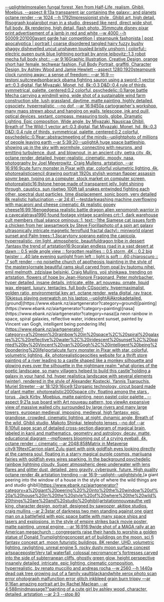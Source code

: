 [--uplight](https://www.ebank.nz/aiartgenerator?category=--uplight)[elmore](https://www.ebank.nz/aiartgenerator?category=elmore)[alien fungal forest, Xen from Half-Life, realism, Ghibli, Moebius, --aspect 8:13](https://www.ebank.nz/aiartgenerator?category=alien%20fungal%20forest%2C%20Xen%20from%20Half-Life%2C%20realism%2C%20Ghibli%2C%20Moebius%2C%20--aspect%208%3A13)[a transparent jar containing the galaxy:: and planets octane render --w 1024 --h 1792](https://www.ebank.nz/aiartgenerator?category=a%20transparent%20jar%20containing%20the%20galaxy%3A%3A%20and%20planets%20octane%20render%20--w%201024%20--h%201792)[Impressionist style , Ghibli art, high detail, Risograph,koala](https://www.ebank.nz/aiartgenerator?category=Impressionist%20style%20%2C%20Ghibli%20art%2C%20high%20detail%2C%20Risograph%2Ckoala)[robot man in a studio, dressed like nerd, direct wide shot, full body, 8k rendering, high detail, flash photo, 35mm](https://www.ebank.nz/aiartgenerator?category=robot%20man%20in%20a%20studio%2C%20dressed%20like%20nerd%2C%20direct%20wide%20shot%2C%20full%20body%2C%208k%20rendering%2C%20high%20detail%2C%20flash%20photo%2C%2035mm)[cute disney pixar print advertisement of a lamb in red and white --w 4000 --h 5000](https://www.ebank.nz/aiartgenerator?category=cute%20disney%20pixar%20print%20advertisement%20of%20a%20lamb%20in%20red%20and%20white%20--w%204000%20--h%205000)[9:20](https://www.ebank.nz/aiartgenerator?category=9%3A20)[1000](https://www.ebank.nz/aiartgenerator?category=1000)[avant garde hair competition | steampunk fashonista | post apocalyptica | portrait | coarse disordered tangled hairy fuzzy bushy shaggy dishevelled uncut unshaven tousled bristly unshorn | colorful:: electric queen punk blue lightning portrait by annie leibovitz::1.3 robot mecha full body shot:: --ar 9:16](https://www.ebank.nz/aiartgenerator?category=avant%20garde%20hair%20competition%20%7C%20steampunk%20fashonista%20%7C%20post%20apocalyptica%20%7C%20portrait%20%7C%20coarse%20disordered%20tangled%20hairy%20fuzzy%20bushy%20shaggy%20dishevelled%20uncut%20unshaven%20tousled%20bristly%20unshorn%20%7C%20colorful%3A%3A%20electric%20queen%20punk%20blue%20lightning%20portrait%20by%20annie%20leibovitz%3A%3A1.3%20robot%20mecha%20full%20body%20shot%3A%3A%20--ar%209%3A16)[Graphic Illustration, Creative Design, orange short hair female, techwear fashion, Full Body Portrait, graffiti, Character Design, by Ashley Wood and Jamie Hewlett --aspect 1280:1920](https://www.ebank.nz/aiartgenerator?category=Graphic%20Illustration%2C%20Creative%20Design%2C%20orange%20short%20hair%20female%2C%20techwear%20fashion%2C%20Full%20Body%20Portrait%2C%20graffiti%2C%20Character%20Design%2C%20by%20Ashley%20Wood%20and%20Jamie%20Hewlett%20--aspect%201280%3A1920)[steampunk clock running away:: a sense of freedom:: —ar 16:9 —test](https://www.ebank.nz/aiartgenerator?category=steampunk%20clock%20running%20away%3A%3A%20a%20sense%20of%20freedom%3A%3A%20%E2%80%94ar%2016%3A9%20%E2%80%94test)[oni,suit](https://www.ebank.nz/aiartgenerator?category=oni%2Csuit)[crewdson](https://www.ebank.nz/aiartgenerator?category=crewdson)[barack obama fighting sauron using a sword::1 vector art::0.3 digital, flat Miyazaki, Monet, hd, 8k::0.3 D&D::0.4 rule of thirds, symmetrical, palette, centered:0.2 colorful, psychedelic::0.1](https://www.ebank.nz/aiartgenerator?category=barack%20obama%20fighting%20sauron%20using%20a%20sword%3A%3A1%20vector%20art%3A%3A0.3%20digital%2C%20flat%20Miyazaki%2C%20Monet%2C%20hd%2C%208k%3A%3A0.3%20D%26D%3A%3A0.4%20rule%20of%20thirds%2C%20symmetrical%2C%20palette%2C%20centered%3A0.2%20colorful%2C%20psychedelic%3A%3A0.1)[large battle Mecha carrying a windmill wing, wide shot of a sustainable wind farm construction site, lush grassland, daytime, matte painting, highly detailed, cgsociety, hyperrealistic, --no dof, --ar 16:9](https://www.ebank.nz/aiartgenerator?category=large%20battle%20Mecha%20carrying%20a%20windmill%20wing%2C%20wide%20shot%20of%20a%20sustainable%20wind%20farm%20construction%20site%2C%20lush%20grassland%2C%20daytime%2C%20matte%20painting%2C%20highly%20detailed%2C%20cgsociety%2C%20hyperrealistic%2C%20--no%20dof%2C%20--ar%2016%3A9)[450](https://www.ebank.nz/aiartgenerator?category=450)[a cartographer's workshop, many maps strewn about and hanging on walls, telescope, ink and quill, optical devices, sextant, compass, measuring tools, globe, Dramatic Lighting, Epic composition, Wide angle, by Miyazaki, Nausicaa Ghibli, Breath of The Wild::1 vector art::0.3 digital, flat Miyazaki, Monet, hd, 8k::0.3 D&D::0.4 rule of thirds, symmetrical, palette, centered:0.2 colorful, psychedelic::0.1](https://www.ebank.nz/aiartgenerator?category=a%20cartographer%27s%20workshop%2C%20many%20maps%20strewn%20about%20and%20hanging%20on%20walls%2C%20telescope%2C%20ink%20and%20quill%2C%20optical%20devices%2C%20sextant%2C%20compass%2C%20measuring%20tools%2C%20globe%2C%20Dramatic%20Lighting%2C%20Epic%20composition%2C%20Wide%20angle%2C%20by%20Miyazaki%2C%20Nausicaa%20Ghibli%2C%20Breath%20of%20The%20Wild%3A%3A1%20vector%20art%3A%3A0.3%20digital%2C%20flat%20Miyazaki%2C%20Monet%2C%20hd%2C%208k%3A%3A0.3%20D%26D%3A%3A0.4%20rule%20of%20thirds%2C%20symmetrical%2C%20palette%2C%20centered%3A0.2%20colorful%2C%20psychedelic%3A%3A0.1)[fear::abstract](https://www.ebank.nz/aiartgenerator?category=fear%3A%3Aabstract)[meeting of the minds](https://www.ebank.nz/aiartgenerator?category=meeting%20of%20the%20minds)[--uplight](https://www.ebank.nz/aiartgenerator?category=--uplight)[photo of millions of people leaving earth —ar 5:3](https://www.ebank.nz/aiartgenerator?category=photo%20of%20millions%20of%20people%20leaving%20earth%20%E2%80%94ar%205%3A3)[9:20](https://www.ebank.nz/aiartgenerator?category=9%3A20)[--uplight](https://www.ebank.nz/aiartgenerator?category=--uplight)[A huge space battleship, showing up in the sky with wormhole, connecting with neurons, and emitting turbulence, dust, and blownout, in an ancient city, petra city, 4k, octane render, detailed, hyper-realistic, cinematic, moody, nasa, photography by Joel Meyerowitz, Craig Mullens, artstation, --ar 16:9](https://www.ebank.nz/aiartgenerator?category=A%20huge%20space%20battleship%2C%20showing%20up%20in%20the%20sky%20with%20wormhole%2C%20connecting%20with%20neurons%2C%20and%20emitting%20turbulence%2C%20dust%2C%20and%20blownout%2C%20in%20an%20ancient%20city%2C%20petra%20city%2C%204k%2C%20octane%20render%2C%20detailed%2C%20hyper-realistic%2C%20cinematic%2C%20moody%2C%20nasa%2C%20photography%20by%20Joel%20Meyerowitz%2C%20Craig%20Mullens%2C%20artstation%2C%20--ar%2016%3A9)[16:9](https://www.ebank.nz/aiartgenerator?category=16%3A9)[cute furry monster in Pixar with star, colorful,volumetric lighting, 4k, photorealistic](https://www.ebank.nz/aiartgenerator?category=cute%20furry%20monster%20in%20Pixar%20with%20star%2C%20colorful%2Cvolumetric%20lighting%2C%204k%2C%20photorealistic)[pencil drawing portrait 1920s stylish woman flapper assassin spy](https://www.ebank.nz/aiartgenerator?category=pencil%20drawing%20portrait%201920s%20stylish%20woman%20flapper%20assassin%20spy)[mr bean, typing on a computer, stock market on computer screen, photorealistic](https://www.ebank.nz/aiartgenerator?category=mr%20bean%2C%20typing%20on%20a%20computer%2C%20stock%20market%20on%20computer%20screen%2C%20photorealistic)[16:9](https://www.ebank.nz/aiartgenerator?category=16%3A9)[stone henge made of transparent jelly, light shining through, caustics, sun rise](https://www.ebank.nz/aiartgenerator?category=stone%20henge%20made%20of%20transparent%20jelly%2C%20light%20shining%20through%2C%20caustics%2C%20sun%20rise)[two 100ft tall snakes entwinded fighting each other, spectral dust particles, time displacement, sonic boom, very detailed 8k realistic hallucination --ar 24:41 --test](https://www.ebank.nz/aiartgenerator?category=two%20100ft%20tall%20snakes%20entwinded%20fighting%20each%20other%2C%20spectral%20dust%20particles%2C%20time%20displacement%2C%20sonic%20boom%2C%20very%20detailed%208k%20realistic%20hallucination%20--ar%2024%3A41%20--test)[dark](https://www.ebank.nz/aiartgenerator?category=dark)[washing machine overflowing with macaroni and cheese cinematic 4k realistic gooey cheese](https://www.ebank.nz/aiartgenerator?category=washing%20machine%20overflowing%20with%20macaroni%20and%20cheese%20cinematic%204k%20realistic%20gooey%20cheese)[16:9](https://www.ebank.nz/aiartgenerator?category=16%3A9)[9:16](https://www.ebank.nz/aiartgenerator?category=9%3A16)[eng](https://www.ebank.nz/aiartgenerator?category=eng)[edges](https://www.ebank.nz/aiartgenerator?category=edges)[a realistic battle dragon alien xenomorph warrior in a cave](https://www.ebank.nz/aiartgenerator?category=a%20realistic%20battle%20dragon%20alien%20xenomorph%20warrior%20in%20a%20cave)[calatrava](https://www.ebank.nz/aiartgenerator?category=calatrava)[1990 found footage vintage scanlines crt::1, dark warehouse cult members ritual séance ominous::1, text::-1](https://www.ebank.nz/aiartgenerator?category=1990%20found%20footage%20vintage%20scanlines%20crt%3A%3A1%2C%20dark%20warehouse%20cult%20members%20ritual%20s%C3%A9ance%20ominous%3A%3A1%2C%20text%3A%3A-1)[the Siamese cat issues forth a chicken from her jaws](https://www.ebank.nz/aiartgenerator?category=the%20Siamese%20cat%20issues%20forth%20a%20chicken%20from%20her%20jaws)[artwork by Steve Fiorilla](https://www.ebank.nz/aiartgenerator?category=artwork%20by%20Steve%20Fiorilla)[photo of a spin art galaxy ultrasonically intricate magnetic ferrofluid fractal dactyl:: miniworld planet sunset and Palm trees::1.3](https://www.ebank.nz/aiartgenerator?category=photo%20of%20a%20spin%20art%20galaxy%20ultrasonically%20intricate%20magnetic%20ferrofluid%20fractal%20dactyl%3A%3A%20miniworld%20planet%20sunset%20and%20Palm%20trees%3A%3A1.3)[scary](https://www.ebank.nz/aiartgenerator?category=scary)[tony soprano eating the capicola, hyperrealistic,  rim light, atmospheric, beautiful](https://www.ebank.nz/aiartgenerator?category=tony%20soprano%20eating%20the%20capicola%2C%20hyperrealistic%2C%20%20rim%20light%2C%20atmospheric%2C%20beautiful)[dragon tribe in dessert ,fantasy,the trend of artstation](https://www.ebank.nz/aiartgenerator?category=dragon%20tribe%20in%20dessert%20%2Cfantasy%2Cthe%20trend%20of%20artstation)[16:9](https://www.ebank.nz/aiartgenerator?category=16%3A9)[coral](https://www.ebank.nz/aiartgenerator?category=coral)[an endless road in a vast desert at dawn :: 0.5 wide angle view :: forgotten realities :: 0.5 storm, 4K,:: 0.2 big twister :: .40 late evening sunlight from left :: light is soft :: .60 chiaroscuro  :: .7 soft render --no noise](https://www.ebank.nz/aiartgenerator?category=an%20endless%20road%20in%20a%20vast%20desert%20at%20dawn%20%3A%3A%200.5%20wide%20angle%20view%20%3A%3A%20forgotten%20realities%20%3A%3A%200.5%20storm%2C%204K%2C%3A%3A%200.2%20big%20twister%20%3A%3A%20.40%20late%20evening%20sunlight%20from%20left%20%3A%3A%20light%20is%20soft%20%3A%3A%20.60%20chiaroscuro%20%20%3A%3A%20.7%20soft%20render%20--no%20noise)[the church of apotheosis (painting in the style of the masters)](https://www.ebank.nz/aiartgenerator?category=the%20church%20of%20apotheosis%20%28painting%20in%20the%20style%20of%20the%20masters%29)[ornate beautiful rams skull carved from opal by tsutomu nihei, emil melmoth, zdzislaw belsinki, Craig Mullins, yoji shinkawa, trending on artstation, flowers of hope by Jean-Honoré Fragonard, Peter mohrbacher, hyper detailed, insane details, intricate, elite, art nouveau, ornate, liquid wax, elegant, luxury, tentacles, full body CGsociety, hypermaximalist, golden ratio, environmental key art, octane render, weta digital, ray trace, 10k](https://www.ebank.nz/aiartgenerator?category=ornate%20beautiful%20rams%20skull%20carved%20from%20opal%20by%20tsutomu%20nihei%2C%20emil%20melmoth%2C%20zdzislaw%20belsinki%2C%20Craig%20Mullins%2C%20yoji%20shinkawa%2C%20trending%20on%20artstation%2C%20flowers%20of%20hope%20by%20Jean-Honor%C3%A9%20Fragonard%2C%20Peter%20mohrbacher%2C%20hyper%20detailed%2C%20insane%20details%2C%20intricate%2C%20elite%2C%20art%20nouveau%2C%20ornate%2C%20liquid%20wax%2C%20elegant%2C%20luxury%2C%20tentacles%2C%20full%20body%20CGsociety%2C%20hypermaximalist%2C%20golden%20ratio%2C%20environmental%20key%20art%2C%20octane%20render%2C%20weta%20digital%2C%20ray%20trace%2C%2010k)[jesus playing overwatch on his laptop --uplight](https://www.ebank.nz/aiartgenerator?category=jesus%20playing%20overwatch%20on%20his%20laptop%20--uplight)[AlAkroka](https://www.ebank.nz/aiartgenerator?category=AlAkroka)[detailed.](https://www.ebank.nz/aiartgenerator?category=detailed.)[ground](https://www.ebank.nz/aiartgenerator?category=ground)[painting](https://www.ebank.nz/aiartgenerator?category=painting)[nasa](https://www.ebank.nz/aiartgenerator?category=nasa)[a neon rainbow in space, spiral galaxies, reflective water, iridescent sunset, painted by Vincent van Gogh, intelligent being pondering life](https://www.ebank.nz/aiartgenerator?category=a%20neon%20rainbow%20in%20space%2C%20spiral%20galaxies%2C%20reflective%20water%2C%20iridescent%20sunset%2C%20painted%20by%20Vincent%20van%20Gogh%2C%20intelligent%20being%20pondering%20life)[portal](https://www.ebank.nz/aiartgenerator?category=portal)[cute furry monster in Pixar with star, colorful, volumetric lighting, 4k, photorealistic](https://www.ebank.nz/aiartgenerator?category=cute%20furry%20monster%20in%20Pixar%20with%20star%2C%20colorful%2C%20volumetric%20lighting%2C%204k%2C%20photorealistic)[geocities website for a thrift store painting of a river leading to a castle shaped like a monkey silhouette and glowing eyes over the silhouette in the nightmare realm "what glories of the poetic landscape, so many villagers helped to build this castle"](https://www.ebank.nz/aiartgenerator?category=geocities%20website%20for%20a%20thrift%20store%20painting%20of%20a%20river%20leading%20to%20a%20castle%20shaped%20like%20a%20monkey%20silhouette%20and%20glowing%20eyes%20over%20the%20silhouette%20in%20the%20nightmare%20realm%20%22what%20glories%20of%20the%20poetic%20landscape%2C%20so%20many%20villagers%20helped%20to%20build%20this%20castle%22)[holding a galaxy in your hand, hd, hyper realistic](https://www.ebank.nz/aiartgenerator?category=holding%20a%20galaxy%20in%20your%20hand%2C%20hd%2C%20hyper%20realistic)[a landscape with several elements (winter), rendered in the style of Alexander Kostecki, Yannis Tsarouchis, Muriel Streeter  --ar 18:12](https://www.ebank.nz/aiartgenerator?category=a%20landscape%20with%20several%20elements%20%28winter%29%2C%20rendered%20in%20the%20style%20of%20Alexander%20Kostecki%2C%20Yannis%20Tsarouchis%2C%20Muriel%20Streeter%20%20--ar%2018%3A12)[9:16](https://www.ebank.nz/aiartgenerator?category=9%3A16)[ice](https://www.ebank.nz/aiartgenerator?category=ice)[9:12](https://www.ebank.nz/aiartgenerator?category=9%3A12)[organic technology, circut board made of plant matter, photorealistic](https://www.ebank.nz/aiartgenerator?category=organic%20technology%2C%20circut%20board%20made%20of%20plant%20matter%2C%20photorealistic)[2000](https://www.ebank.nz/aiartgenerator?category=2000)[space city, floating among the stars , torus  , Jack Kirby, Moebius, matte painting, neon pastel color palette .  --aspect 9:21](https://www.ebank.nz/aiartgenerator?category=space%20city%2C%20floating%20among%20the%20stars%20%2C%20torus%20%20%2C%20Jack%20Kirby%2C%20Moebius%2C%20matte%20painting%2C%20neon%20pastel%20color%20palette%20.%20%20--aspect%209%3A21)[a sup board with Art nouveau pattern, top view](https://www.ebank.nz/aiartgenerator?category=a%20sup%20board%20with%20Art%20nouveau%20pattern%2C%20top%20view)[An expansive view of massive walled city surrounded by large rivers and many large towers, european medieval, imposing, medieval, high fantasy, epic, grandiose, crowded, cinematic lighting, at night, dynamic angle, Breath of the wild, Ghibli studio, Makoto Shinkai, telephoto lenses --no dof --ar 8:10](https://www.ebank.nz/aiartgenerator?category=An%20expansive%20view%20of%20massive%20walled%20city%20surrounded%20by%20large%20rivers%20and%20many%20large%20towers%2C%20european%20medieval%2C%20imposing%2C%20medieval%2C%20high%20fantasy%2C%20epic%2C%20grandiose%2C%20crowded%2C%20cinematic%20lighting%2C%20at%20night%2C%20dynamic%20angle%2C%20Breath%20of%20the%20wild%2C%20Ghibli%20studio%2C%20Makoto%20Shinkai%2C%20telephoto%20lenses%20--no%20dof%20--ar%208%3A10)[full page scan of detailed cross-section diagram of magical brain, labeled in kanji and mathematics, geometry and astrology, decay, matte, educational diagram --mp](https://www.ebank.nz/aiartgenerator?category=full%20page%20scan%20of%20detailed%20cross-section%20diagram%20of%20magical%20brain%2C%20labeled%20in%20kanji%20and%20mathematics%2C%20geometry%20and%20astrology%2C%20decay%2C%20matte%2C%20educational%20diagram%20--mp)[flowers blooming out of a crying eyeball, 4k, octane render :: cinematic --ar 2048:858](https://www.ebank.nz/aiartgenerator?category=flowers%20blooming%20out%20of%20a%20crying%20eyeball%2C%204k%2C%20octane%20render%20%3A%3A%20cinematic%20--ar%202048%3A858)[Matrix in Metaverse city](https://www.ebank.nz/aiartgenerator?category=Matrix%20in%20Metaverse%20city)[9:19](https://www.ebank.nz/aiartgenerator?category=9%3A19)[text](https://www.ebank.nz/aiartgenerator?category=text)[Carrion plant Zulu giant with pink goldfish eyes looking directly at the camera soul, floating in a starry magical purple cosmos, marijuana fairies with goldfish eyes wires sparking. In the background psychedelic rainbow lightning cloudy. Super atmospheric deep underwater with lens flares and glitter dust, detailed, zero gravity, cyberpunk, future. High quality octane render 4k artstation trending —ar 16:9](https://www.ebank.nz/aiartgenerator?category=Carrion%20plant%20Zulu%20giant%20with%20pink%20goldfish%20eyes%20looking%20directly%20at%20the%20camera%20soul%2C%20floating%20in%20a%20starry%20magical%20purple%20cosmos%2C%20marijuana%20fairies%20with%20goldfish%20eyes%20wires%20sparking.%20In%20the%20background%20psychedelic%20rainbow%20lightning%20cloudy.%20Super%20atmospheric%20deep%20underwater%20with%20lens%20flares%20and%20glitter%20dust%2C%20detailed%2C%20zero%20gravity%2C%20cyberpunk%2C%20future.%20High%20quality%20octane%20render%204k%20artstation%20trending%20%E2%80%94ar%2016%3A9)[--uplight](https://www.ebank.nz/aiartgenerator?category=--uplight)[--uplight](https://www.ebank.nz/aiartgenerator?category=--uplight)[style.](https://www.ebank.nz/aiartgenerator?category=style.)[a giant peering  into the window of a house in the style of where the wild things are and studio ghibli](https://www.ebank.nz/aiartgenerator?category=a%20giant%20peering%20%20into%20the%20window%20of%20a%20house%20in%20the%20style%20of%20where%20the%20wild%20things%20are%20and%20studio%20ghibli)[artstation](https://www.ebank.nz/aiartgenerator?category=artstation)[nouveau](https://www.ebank.nz/aiartgenerator?category=nouveau)[the yeti king, character design, portrait, designed by sawoozer, akitipe studios, craig mullins --ar 2:3](https://www.ebank.nz/aiartgenerator?category=the%20yeti%20king%2C%20character%20design%2C%20portrait%2C%20designed%20by%20sawoozer%2C%20akitipe%20studios%2C%20craig%20mullins%20--ar%202%3A3)[star of darkness two men standing against one giant man on a battlefield with epic space battle with many space ships and lasers and explosions, in the style of empire strikes back movie poster, matte painting, unreal engine, --ar 16:9](https://www.ebank.nz/aiartgenerator?category=star%20of%20darkness%20two%20men%20standing%20against%20one%20giant%20man%20on%20a%20battlefield%20with%20epic%20space%20battle%20with%20many%20space%20ships%20and%20lasers%20and%20explosions%2C%20in%20the%20style%20of%20empire%20strikes%20back%20movie%20poster%2C%20matte%20painting%2C%20unreal%20engine%2C%20--ar%2016%3A9)[16:9](https://www.ebank.nz/aiartgenerator?category=16%3A9)[wide shot of a MAGA rally at an American megachurch :: congregants raise their hands to worship a golden statue of Donald Trump](https://www.ebank.nz/aiartgenerator?category=wide%20shot%20of%20a%20MAGA%20rally%20at%20an%20American%20megachurch%20%3A%3A%20congregants%20raise%20their%20hands%20to%20worship%20a%20golden%20statue%20of%20Donald%20Trump)[lighting](https://www.ebank.nz/aiartgenerator?category=lighting)[concept art of buildings on the moon, sci fi fantasy concept art, moon futuristic buildings, 8K render, UHD, volumetric lighting, raylighting, unreal engine 5, rocky dusty moon surface concept art](https://www.ebank.nz/aiartgenerator?category=concept%20art%20of%20buildings%20on%20the%20moon%2C%20sci%20fi%20fantasy%20concept%20art%2C%20moon%20futuristic%20buildings%2C%208K%20render%2C%20UHD%2C%20volumetric%20lighting%2C%20raylighting%2C%20unreal%20engine%205%2C%20rocky%20dusty%20moon%20surface%20concept%20art)[space](https://www.ebank.nz/aiartgenerator?category=space)[poster](https://www.ebank.nz/aiartgenerator?category=poster)[Very tall waterfall, colossal necromancer's fortresses carved into the side of subterranean cliffs, ghostly green glow, height perspective insanely detailed, intricate, epic lighting, cinematic composition, hyperrealistic, by renato muccillo and andreas rocha  --w 2560 --h 1440](https://www.ebank.nz/aiartgenerator?category=Very%20tall%20waterfall%2C%20colossal%20necromancer%27s%20fortresses%20carved%20into%20the%20side%20of%20subterranean%20cliffs%2C%20ghostly%20green%20glow%2C%20height%20perspective%20insanely%20detailed%2C%20intricate%2C%20epic%20lighting%2C%20cinematic%20composition%2C%20hyperrealistic%2C%20by%20renato%20muccillo%20and%20andreas%20rocha%20%20--w%202560%20--h%201440)[a dead oak tree growing out of a family vault](https://www.ebank.nz/aiartgenerator?category=a%20dead%20oak%20tree%20growing%20out%20of%20a%20family%20vault)[blackandwhite xerox photo scan error photograph malfunction error glitch inkbleed grain burn trippy —ar 9:16](https://www.ebank.nz/aiartgenerator?category=blackandwhite%20xerox%20photo%20scan%20error%20photograph%20malfunction%20error%20glitch%20inkbleed%20grain%20burn%20trippy%20%E2%80%94ar%209%3A16)[an amazing portrait art by Rachel Maclean --ar 4:5](https://www.ebank.nz/aiartgenerator?category=an%20amazing%20portrait%20art%20by%20Rachel%20Maclean%20--ar%204%3A5)[88](https://www.ebank.nz/aiartgenerator?category=88)[mind](https://www.ebank.nz/aiartgenerator?category=mind)[massage?"](https://www.ebank.nz/aiartgenerator?category=massage%3F%22)[painting of a cute girl by ashley wood, character, detailed, artstation --ar 2:3 --stop 80](https://www.ebank.nz/aiartgenerator?category=painting%20of%20a%20cute%20girl%20by%20ashley%20wood%2C%20character%2C%20detailed%2C%20artstation%20--ar%202%3A3%20--stop%2080)